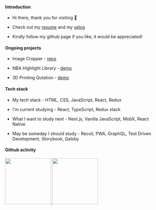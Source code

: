#### Introduction

- Hi there, thank you for visiting  👋 

- Check out my <a href="https://peppermintc.github.io/resume/" target="_blank">resume</a> and my <a href="https://velog.io/@peppermint" target="_blank">velog</a>

- Kindly follow my github page if you like, it would be appreciated!

#### Ongoing projects

* Image Cropper - <a target="_blank" href="https://github.com/peppermintc/image-cropper">repo</a>

* NBA Highlight Library - <a target="_blank" href="https://nbahighlightlibrary.com/">demo</a>

* 3D Printing Qutation - <a target="_blank" href="https://peppermintc.github.io/3d-print-quotation/">demo</a>
 
#### Tech stack

* My tech stack - HTML, CSS, JavaScript, React, Redux

* I'm current studying - React, TypeScript, Redux stack

* What I want to study next - Next.js, Vanilla JavaScript, MobX, React Native

* May be someday I should study - Recoil, PWA, GraphQL, Test Driven Development, Storybook, Gatsby

#### Github activity

<a href="https://github.com/anuraghazra/github-readme-stats">
  <img height="150px" src="https://github-readme-stats.vercel.app/api?username=peppermintc&count_private=true&show_icons=true&include_all_commits=true" />
</a>
<a href="https://github.com/anuraghazra/convoychat">
  <img height="150px" align="top" src="https://github-readme-stats.vercel.app/api/top-langs/?username=peppermintc&hide=Java,Ruby&layout=compact" />
</a>



<!--
**peppermintc/peppermintc** is a ✨ _special_ ✨ repository because its `README.md` (this file) appears on your GitHub profile.

Here are some ideas to get you started:

- 🔭 I’m currently working on ...
- 🌱 I’m currently learning ...
- 👯 I’m looking to collaborate on ...
- 🤔 I’m looking for help with ...
- 💬 Ask me about ...
- 📫 How to reach me: ...
- 😄 Pronouns: ...
- ⚡ Fun fact: ...
-->
